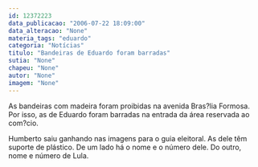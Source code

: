 ```yaml
---
id: 12372223
data_publicacao: "2006-07-22 18:09:00"
data_alteracao: "None"
materia_tags: "eduardo"
categoria: "Notícias"
titulo: "Bandeiras de Eduardo foram barradas"
sutia: "None"
chapeu: "None"
autor: "None"
imagem: "None"
---
```

<p><P>As bandeiras com madeira foram proibidas na avenida Bras?lia Formosa. Por isso, as de Eduardo foram barradas na entrada da área reservada ao com?cio.</P></p>
<p><P>Humberto saiu ganhando nas imagens para o guia eleitoral. As dele têm suporte de plástico. De um lado há o nome e o número dele. Do outro, nome e número de Lula.</P></p>
<p><P>&nbsp;</P> </p>
